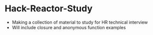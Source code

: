 Hack-Reactor-Study
==================

- Making a collection of material to study for HR technical interview
- Will include closure and anonymous function examples
